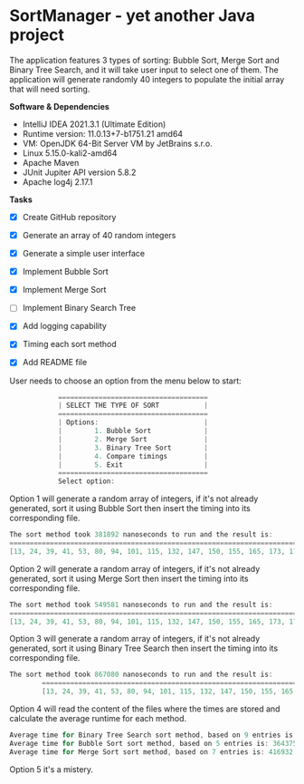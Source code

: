 # SortManager - yet another Java project
The application features 3 types of sorting: Bubble Sort, Merge Sort and Binary Tree Search, and it will take user input to select one of them.
The application will generate randomly 40 integers to populate the initial array that will need sorting.

**Software & Dependencies**

- IntelliJ IDEA 2021.3.1 (Ultimate Edition)
- Runtime version: 11.0.13+7-b1751.21 amd64
- VM: OpenJDK 64-Bit Server VM by JetBrains s.r.o.
- Linux 5.15.0-kali2-amd64
- Apache Maven
- JUnit Jupiter API version 5.8.2
- Apache log4j 2.17.1

**Tasks**

- [x] Create GitHub repository
- [x] Generate an array of 40 random integers
- [x] Generate a simple user interface
- [x] Implement Bubble Sort
- [x] Implement Merge Sort
- [ ] Implement Binary Search Tree
- [x] Add logging capability
- [x] Timing each sort method
- [x] Add README file


User needs to choose an option from the menu below to start:
```java
            =====================================
            | SELECT THE TYPE OF SORT           |
            =====================================
            | Options:                          |
            |        1. Bubble Sort             |
            |        2. Merge Sort              |
            |        3. Binary Tree Sort        |
            |        4. Compare timings         |
            |        5. Exit                    |
            =====================================
            Select option: 
```
Option 1 will generate a random array of integers, if it's not already generated, sort it using Bubble Sort then insert the timing into its corresponding file.

```java
The sort method took 381892 nanoseconds to run and the result is:
=================================================================================================================================================================================================
[13, 24, 39, 41, 53, 80, 94, 101, 115, 132, 147, 150, 155, 165, 173, 176, 189, 199, 209, 217, 223, 235, 240, 245, 264, 278, 285, 295, 301, 331, 348, 349, 374, 415, 454, 475, 491, 492, 494, 498]
```

Option 2 will generate a random array of integers, if it's not already generated, sort it using Merge Sort then insert the timing into its corresponding file.
```java
The sort method took 549581 nanoseconds to run and the result is:
=================================================================================================================================================================================================
[13, 24, 39, 41, 53, 80, 94, 101, 115, 132, 147, 150, 155, 165, 173, 176, 189, 199, 209, 217, 223, 235, 240, 245, 264, 278, 285, 295, 301, 331, 348, 349, 374, 415, 454, 475, 491, 492, 494, 498]
```
Option 3 will generate a random array of integers, if it's not already generated, sort it using Binary Tree Search then insert the timing into its corresponding file.
```java
The sort method took 867080 nanoseconds to run and the result is:
        =================================================================================================================================================================================================
        [13, 24, 39, 41, 53, 80, 94, 101, 115, 132, 147, 150, 155, 165, 173, 176, 189, 199, 209, 217, 223, 235, 240, 245, 264, 278, 285, 295, 301, 331, 348, 349, 374, 415, 454, 475, 491, 492, 494, 498]
```
Option 4 will read the content of the files where the times are stored and calculate the average runtime for each method.
```java
Average time for Binary Tree Search sort method, based on 9 entries is: 641018 nanoseconds
Average time for Bubble Sort sort method, based on 5 entries is: 364375 nanoseconds
Average time for Merge Sort sort method, based on 7 entries is: 416932 nanoseconds
```
Option 5 it's a mistery.